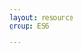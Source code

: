 ```yaml
---
layout: resource
group: ES6

---
```

<!-- General resources go here -->

<!-- ### Core -->

<!-- ### Intermediate -->

<!-- ### Advanced -->

<!-- ### Jedi -->
